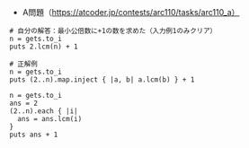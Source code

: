 - A問題（https://atcoder.jp/contests/arc110/tasks/arc110_a）
```
# 自分の解答：最小公倍数に+1の数を求めた（入力例1のみクリア）
n = gets.to_i
puts 2.lcm(n) + 1

# 正解例
n = gets.to_i
puts (2..n).map.inject { |a, b| a.lcm(b) } + 1

n = gets.to_i
ans = 2
(2..n).each { |i|
  ans = ans.lcm(i)
}
puts ans + 1
```
